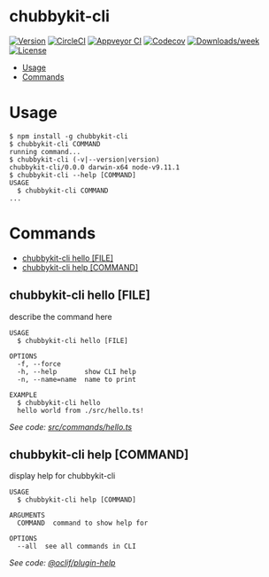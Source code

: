 chubbykit-cli
=============



[![Version](https://img.shields.io/npm/v/chubbykit-cli.svg)](https://npmjs.org/package/chubbykit-cli)
[![CircleCI](https://circleci.com/gh/maxbeizer/chubbykit-cli/tree/master.svg?style=shield)](https://circleci.com/gh/maxbeizer/chubbykit-cli/tree/master)
[![Appveyor CI](https://ci.appveyor.com/api/projects/status/github/maxbeizer/chubbykit-cli?branch=master&svg=true)](https://ci.appveyor.com/project/maxbeizer/chubbykit-cli/branch/master)
[![Codecov](https://codecov.io/gh/maxbeizer/chubbykit-cli/branch/master/graph/badge.svg)](https://codecov.io/gh/maxbeizer/chubbykit-cli)
[![Downloads/week](https://img.shields.io/npm/dw/chubbykit-cli.svg)](https://npmjs.org/package/chubbykit-cli)
[![License](https://img.shields.io/npm/l/chubbykit-cli.svg)](https://github.com/maxbeizer/chubbykit-cli/blob/master/package.json)

<!-- toc -->
* [Usage](#usage)
* [Commands](#commands)
<!-- tocstop -->
# Usage
<!-- usage -->
```sh-session
$ npm install -g chubbykit-cli
$ chubbykit-cli COMMAND
running command...
$ chubbykit-cli (-v|--version|version)
chubbykit-cli/0.0.0 darwin-x64 node-v9.11.1
$ chubbykit-cli --help [COMMAND]
USAGE
  $ chubbykit-cli COMMAND
...
```
<!-- usagestop -->
# Commands
<!-- commands -->
* [chubbykit-cli hello [FILE]](#chubbykit-cli-hello-file)
* [chubbykit-cli help [COMMAND]](#chubbykit-cli-help-command)

## chubbykit-cli hello [FILE]

describe the command here

```
USAGE
  $ chubbykit-cli hello [FILE]

OPTIONS
  -f, --force
  -h, --help       show CLI help
  -n, --name=name  name to print

EXAMPLE
  $ chubbykit-cli hello
  hello world from ./src/hello.ts!
```

_See code: [src/commands/hello.ts](https://github.com/maxbeizer/chubbykit-cli/blob/v0.0.0/src/commands/hello.ts)_

## chubbykit-cli help [COMMAND]

display help for chubbykit-cli

```
USAGE
  $ chubbykit-cli help [COMMAND]

ARGUMENTS
  COMMAND  command to show help for

OPTIONS
  --all  see all commands in CLI
```

_See code: [@oclif/plugin-help](https://github.com/oclif/plugin-help/blob/v1.2.4/src/commands/help.ts)_
<!-- commandsstop -->
